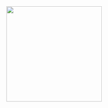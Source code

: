 <img src ="https://github.com/prachimanani01/Fruits_list/assets/144036679/3478a116-17ca-410d-bbba-08e4a25a10f4" width=250px>
